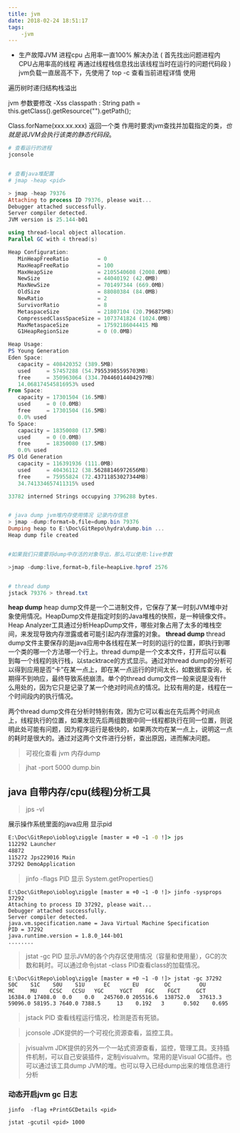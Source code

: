 ```yaml
---
title: jvm
date: 2018-02-24 18:51:17
tags:
    -jvm
---
```



- 生产故障JVM 进程cpu 占用率一直100%
解决办法
(
    首先找出问题进程内CPU占用率高的线程
    再通过线程栈信息找出该线程当时在运行的问题代码段
)
 jvm负载一直居高不下，先使用了 top -c 查看当前进程详情
使用

遍历树时递归结构栈溢出

jvm 参数要修改 -Xss 
classpath :   String path = this.getClass().getResource("").getPath();

Class.forName(xxx.xx.xxx) 返回一个类
作用时要求jvm查找并加载指定的类，*也就是说JVM会执行该类的静态代码段*。

```ps1
# 查看运行的进程
jconsole


# 查看java堆配置
# jmap -heap <pid>

> jmap -heap 79376
Attaching to process ID 79376, please wait...
Debugger attached successfully.
Server compiler detected.
JVM version is 25.144-b01

using thread-local object allocation.
Parallel GC with 4 thread(s)

Heap Configuration:
   MinHeapFreeRatio         = 0
   MaxHeapFreeRatio         = 100
   MaxHeapSize              = 2105540608 (2008.0MB)
   NewSize                  = 44040192 (42.0MB)
   MaxNewSize               = 701497344 (669.0MB)
   OldSize                  = 88080384 (84.0MB)
   NewRatio                 = 2
   SurvivorRatio            = 8
   MetaspaceSize            = 21807104 (20.796875MB)
   CompressedClassSpaceSize = 1073741824 (1024.0MB)
   MaxMetaspaceSize         = 17592186044415 MB
   G1HeapRegionSize         = 0 (0.0MB)

Heap Usage:
PS Young Generation
Eden Space:
   capacity = 408420352 (389.5MB)
   used     = 57457288 (54.79553985595703MB)
   free     = 350963064 (334.70446014404297MB)
   14.068174545816953% used
From Space:
   capacity = 17301504 (16.5MB)
   used     = 0 (0.0MB)
   free     = 17301504 (16.5MB)
   0.0% used
To Space:
   capacity = 18350080 (17.5MB)
   used     = 0 (0.0MB)
   free     = 18350080 (17.5MB)
   0.0% used
PS Old Generation
   capacity = 116391936 (111.0MB)
   used     = 40436112 (38.56288146972656MB)
   free     = 75955824 (72.43711853027344MB)
   34.741334657411315% used

33782 interned Strings occupying 3796288 bytes.


# java dump jvm堆内存使用情况 记录内存信息
> jmap -dump:format=b,file=dump.bin 79376
Dumping heap to E:\Doc\GitRepo\hydra\dump.bin ...
Heap dump file created


#如果我们只需要将dump中存活的对象导出，那么可以使用:live参数

>jmap -dump:live,format=b,file=heapLive.hprof 2576   


# thread dump
jstack 79376 > thread.txt

```
**heap dump**
  heap dump文件是一个二进制文件，它保存了某一时刻JVM堆中对象使用情况。HeapDump文件是指定时刻的Java堆栈的快照，是一种镜像文件。Heap Analyzer工具通过分析HeapDump文件，哪些对象占用了太多的堆栈空间，来发现导致内存泄露或者可能引起内存泄露的对象。
**thread dump**
 thread dump文件主要保存的是java应用中各线程在某一时刻的运行的位置，即执行到哪一个类的哪一个方法哪一个行上。thread dump是一个文本文件，打开后可以看到每一个线程的执行栈，以stacktrace的方式显示。通过对thread dump的分析可以得到应用是否“卡”在某一点上，即在某一点运行的时间太长，如数据库查询，长期得不到响应，最终导致系统崩溃。单个的thread dump文件一般来说是没有什么用处的，因为它只是记录了某一个绝对时间点的情况。比较有用的是，线程在一个时间段内的执行情况。

两个thread dump文件在分析时特别有效，困为它可以看出在先后两个时间点上，线程执行的位置，如果发现先后两组数据中同一线程都执行在同一位置，则说明此处可能有问题，因为程序运行是极快的，如果两次均在某一点上，说明这一点的耗时是很大的。通过对这两个文件进行分析，查出原因，进而解决问题。


>可视化查看 jvm 内存dump

>jhat -port 5000 dump.bin

## java 自带内存/cpu(线程)分析工具

> jps -vl

展示操作系统里面的java应用 显示pid
```cmd
E:\Doc\GitRepo\ioblog\ziggle [master ≡ +0 ~1 -0 !]> jps
112292 Launcher
48872
115272 Jps229016 Main
37292 DemoApplication
```
> jinfo -flags PID
显示 System.getProperties()
```
E:\Doc\GitRepo\ioblog\ziggle [master ≡ +0 ~1 -0 !]> jinfo -sysprops 37292
Attaching to process ID 37292, please wait...
Debugger attached successfully.
Server compiler detected.
java.vm.specification.name = Java Virtual Machine Specification
PID = 37292
java.runtime.version = 1.8.0_144-b01
........ 
```


> jstat -gc PID
显示JVM的各个内存区使用情况（容量和使用量），GC的次数和耗时。可以通过命令jstat -class PID查看class的加载情况。
```
E:\Doc\GitRepo\ioblog\ziggle [master ≡ +0 ~1 -0 !]> jstat -gc 37292 
S0C    S1C    S0U    S1U      EC       EU        OC         OU       MC     MU    CCSC   CCSU   YGC     YGCT    FGC    FGCT     GCT
16384.0 17408.0  0.0    0.0   245760.0 205516.6  138752.0   37613.3   59096.0 58195.3 7640.0 7388.5     13    0.192   3      0.502    0.695
```
> jstack PID
查看线程运行情况，检测是否有死锁。

> jconsole
JDK提供的一个可视化资源查看，监控工具。

> jvisualvm
JDK提供的另外一个一站式资源查看，监控，管理工具。支持插件机制，可以自己安装插件，定制jvisualvm。常用的是Visual GC插件。也可以通过该工具dump JVM的堆。也可以导入已经dump出来的堆信息进行分析

### 动态开启jvm gc 日志

```
jinfo  -flag +PrintGCDetails <pid>

jstat -gcutil <pid> 1000
```